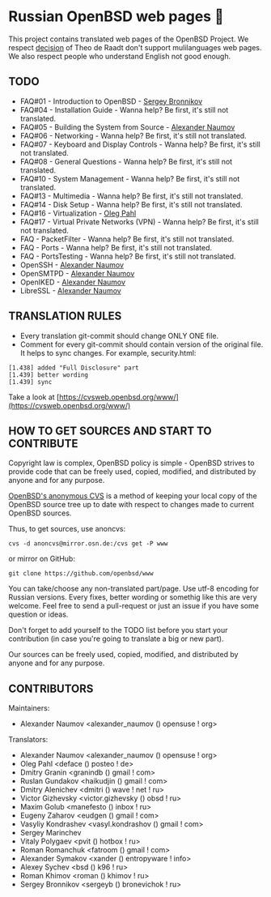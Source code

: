 # Russian OpenBSD web pages :blowfish:

This project contains translated web pages of the OpenBSD Project.
We respect 
[decision](https://marc.info/?l=openbsd-cvs&m=139637003025491&w=2)
of Theo de Raadt don't support mulilanguages web pages.
We also respect people who understand English not good enough.


## TODO
* FAQ#01 - Introduction to OpenBSD - [Sergey Bronnikov](https://github.com/ligurio)
* FAQ#04 - Installation Guide - Wanna help? Be first, it's still not translated.
* FAQ#05 - Building the System from Source - [Alexander Naumov](https://github.com/alexander-naumov)
* FAQ#06 - Networking - Wanna help? Be first, it's still not translated.
* FAQ#07 - Keyboard and Display Controls - Wanna help? Be first, it's still not translated.
* FAQ#08 - General Questions - Wanna help? Be first, it's still not translated.
* FAQ#10 - System Management - Wanna help? Be first, it's still not translated.
* FAQ#13 - Multimedia - Wanna help? Be first, it's still not translated.
* FAQ#14 - Disk Setup - Wanna help? Be first, it's still not translated.
* FAQ#16 - Virtualization - [Oleg Pahl](https://github.com/oleg-pahl)
* FAQ#17 - Virtual Private Networks (VPN) - Wanna help? Be first, it's still not translated.
* FAQ - PacketFilter - Wanna help? Be first, it's still not translated.
* FAQ - Ports - Wanna help? Be first, it's still not translated.
* FAQ - PortsTesting - Wanna help? Be first, it's still not translated.
* OpenSSH - [Alexander Naumov](https://github.com/alexander-naumov)
* OpenSMTPD - [Alexander Naumov](https://github.com/alexander-naumov)
* OpenIKED - [Alexander Naumov](https://github.com/alexander-naumov)
* LibreSSL - [Alexander Naumov](https://github.com/alexander-naumov)


## TRANSLATION RULES

* Every translation git-commit should change ONLY ONE file.
* Comment for every git-commit should contain version of the original file.
It helps to sync changes. For example, security.html:

``` 
[1.438] added "Full Disclosure" part
[1.439] better wording
[1.439] sync
``` 
Take a look at [https://cvsweb.openbsd.org/www/](https://cvsweb.openbsd.org/www/)


## HOW TO GET SOURCES AND START TO CONTRIBUTE

Copyright law is complex, OpenBSD policy is simple - OpenBSD strives
to provide code that can be freely used, copied, modified, and
distributed by anyone and for any purpose.

[OpenBSD's anonymous CVS](https://www.openbsd.org/anoncvs.html) is a
method of keeping your local copy of the OpenBSD source tree up to
date with respect to changes made to current OpenBSD sources.

Thus, to get sources, use anoncvs:
```
cvs -d anoncvs@mirror.osn.de:/cvs get -P www
```
or mirror on GitHub:
```
git clone https://github.com/openbsd/www
```
You can take/choose any non-translated part/page. Use utf-8 encoding
for Russian versions. Every fixes, better wording or somethig like
this are very welcome. Feel free to send a pull-request or just an
issue if you have some question or ideas.

Don't forget to add yourself to the TODO list before you start
your contribution (in case you're going to translate a big or new
part).

Our sources can be freely used, copied, modified, and distributed
by anyone and for any purpose.


## CONTRIBUTORS

Maintainers:
* Alexander Naumov <alexander_naumov () opensuse ! org>

Translators:
* Alexander Naumov <alexander_naumov () opensuse ! org>
* Oleg Pahl <deface () posteo ! de>
* Dmitry Granin <granindb () gmail ! com>
* Ruslan Gundakov <haikudjin () gmail ! com>
* Dmitry Alenichev <dmitri () wave ! net ! ru>
* Victor Gizhevsky <victor.gizhevsky () obsd  ! ru>
* Maxim Golub <manefesto () inbox ! ru>
* Eugeny Zaharov <eudgen () gmail ! com>
* Vasyliy Kondrashev <vasyl.kondrashov () gmail ! com>
* Sergey Marinchev
* Vitaly Polygaev <pvit () hotbox ! ru>
* Roman Romanchuk <fatroom () gmail ! com>
* Alexander Symakov <xander () entropyware ! info>
* Alexey Sychev <bsd () k96 ! ru>
* Roman Khimov <roman () khimov ! ru>
* Sergey Bronnikov <sergeyb () bronevichok ! ru>
